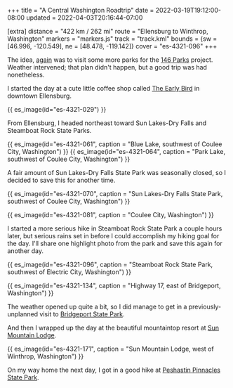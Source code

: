 +++
title = "A Central Washington Roadtrip"
date = 2022-03-19T19:12:00-08:00
updated = 2022-04-03T20:16:44-07:00

[extra]
distance = "422 km / 262 mi"
route = "Ellensburg to Winthrop, Washington"
markers = "markers.js"
track = "track.kml"
bounds = {sw = [46.996, -120.549], ne = [48.478, -119.142]}
cover = "es-4321-096"
+++

The idea, [again](../01-14-eastern-washington/) was to visit some more parks for the [146 Parks](https://146parks.blog) project. Weather intervened; that plan didn't happen, but a good trip was had nonetheless.

<!-- more -->

I started the day at a cute little coffee shop called [The Early Bird](https://earlybirdeatery.com) in downtown Ellensburg.

{{ es_image(id="es-4321-029") }}

From Ellensburg, I headed northeast toward Sun Lakes-Dry Falls and Steamboat Rock State Parks.

{{ es_image(id="es-4321-061", caption = "Blue Lake, southwest of Coulee City, Washington") }}
{{ es_image(id="es-4321-064", caption = "Park Lake, southwest of Coulee City, Washington") }}

A fair amount of Sun Lakes-Dry Falls State Park was seasonally closed, so I decided to save this for another time.

{{ es_image(id="es-4321-070", caption = "Sun Lakes-Dry Falls State Park, southwest of Coulee City, Washington") }}

{{ es_image(id="es-4321-081", caption = "Coulee City, Washington") }}

I started a more serious hike in Steamboat Rock State Park a couple hours later, but serious rains set in before I could accomplish my hiking goal for the day. I'll share one highlight photo from the park and save this again for another day.

{{ es_image(id="es-4321-096", caption = "Steamboat Rock State Park, southwest of Electric City, Washington") }}

{{ es_image(id="es-4321-134", caption = "Highway 17, east of Bridgeport, Washington") }}

The weather opened up quite a bit, so I did manage to get in a previously-unplanned visit to [Bridgeport State Park](https://146parks.blog/bridgeport/).

And then I wrapped up the day at the beautiful mountaintop resort at [Sun Mountain Lodge](https://www.sunmountainlodge.com).

{{ es_image(id="es-4321-171", caption = "Sun Mountain Lodge, west of Winthrop, Washington") }}

On my way home the next day, I got in a good hike at [Peshastin Pinnacles State Park](https://146parks.blog/peshastin-pinnacles/).
